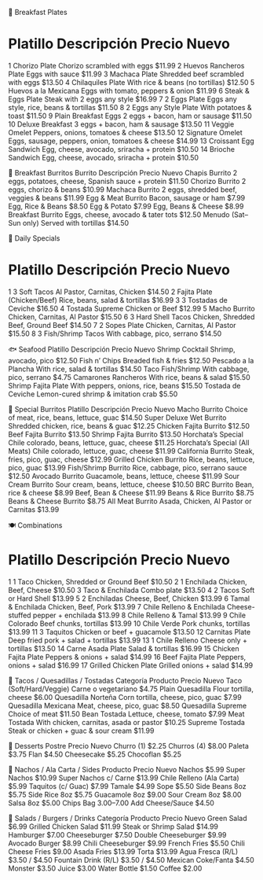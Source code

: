 
🥚 Breakfast Plates
#	Platillo	Descripción	Precio Nuevo
1	Chorizo Plate	Chorizo scrambled with eggs	$11.99
2	Huevos Rancheros Plate	Eggs with sauce	$11.99
3	Machaca Plate	Shredded beef scrambled with eggs	$13.50
4	Chilaquiles Plate	With rice & beans (no tortillas)	$12.50
5	Huevos a la Mexicana	Eggs with tomato, peppers & onion	$11.99
6	Steak & Eggs Plate	Steak with 2 eggs any style	$16.99
7	2 Eggs Plate	Eggs any style, rice, beans & tortillas	$11.50
8	2 Eggs any Style Plate	With potatoes & toast	$11.50
9	Plain Breakfast Eggs	2 eggs + bacon, ham or sausage	$11.50
10	Deluxe Breakfast	3 eggs + bacon, ham & sausage	$13.50
11	Veggie Omelet	Peppers, onions, tomatoes & cheese	$13.50
12	Signature Omelet	Eggs, sausage, peppers, onion, tomatoes & cheese	$14.99
13	Croissant Egg Sandwich	Egg, cheese, avocado, sriracha + protein	$10.50
14	Brioche Sandwich	Egg, cheese, avocado, sriracha + protein	$10.50
 
🌯 Breakfast Burritos
Burrito	Descripción	Precio Nuevo
Chapis Burrito	2 eggs, potatoes, cheese, Spanish sauce + protein	$11.50
Chorizo Burrito	2 eggs, chorizo & beans	$10.99
Machaca Burrito	2 eggs, shredded beef, veggies & beans	$11.99
Egg & Meat Burrito	Bacon, sausage or ham	$7.99
Egg, Rice & Beans		$8.50
Egg & Potato		$7.99
Egg, Beans & Cheese		$8.99
Breakfast Burrito	Eggs, cheese, avocado & tater tots	$12.50
Menudo (Sat–Sun only)	Served with tortillas	$14.50
 
🌮 Daily Specials
#	Platillo	Descripción	Precio Nuevo
1	3 Soft Tacos	Al Pastor, Carnitas, Chicken	$14.50
2	Fajita Plate (Chicken/Beef)	Rice, beans, salad & tortillas	$16.99
3	3 Tostadas de Ceviche		$16.50
4	Tostada Supreme	Chicken or Beef	$12.99
5	Macho Burrito	Chicken, Carnitas, Al Pastor	$15.50
6	3 Hard Shell Tacos	Chicken, Shredded Beef, Ground Beef	$14.50
7	2 Sopes Plate	Chicken, Carnitas, Al Pastor	$15.50
8	3 Fish/Shrimp Tacos	With cabbage, pico, serrano	$14.50
 
🐟 Seafood
Platillo	Descripción	Precio Nuevo
Shrimp Cocktail	Shrimp, avocado, pico	$12.50
Fish n’ Chips	Breaded fish & fries	$12.50
Pescado a la Plancha	With rice, salad & tortillas	$14.50
Taco Fish/Shrimp	With cabbage, pico, serrano	$4.75
Camarones Rancheros	With rice, beans & salad	$15.50
Shrimp Fajita Plate	With peppers, onions, rice, beans	$15.50
Tostada de Ceviche	Lemon-cured shrimp & imitation crab	$5.50
 
🌯 Special Burritos
Platillo	Descripción	Precio Nuevo
Macho Burrito	Choice of meat, rice, beans, lettuce, guac	$14.50
Super Deluxe Wet Burrito	Shredded chicken, rice, beans & guac	$12.25
Chicken Fajita Burrito		$12.50
Beef Fajita Burrito		$13.50
Shrimp Fajita Burrito		$13.50
Horchata’s Special	Chile colorado, beans, lettuce, guac, cheese	$11.25
Horchata’s Special (All Meats)	Chile colorado, lettuce, guac, cheese	$11.99
California Burrito	Steak, fries, pico, guac, cheese	$12.99
Grilled Chicken Burrito	Rice, beans, lettuce, pico, guac	$13.99
Fish/Shrimp Burrito	Rice, cabbage, pico, serrano sauce	$12.50
Avocado Burrito	Guacamole, beans, lettuce, cheese	$11.99
Sour Cream Burrito	Sour cream, beans, lettuce, cheese	$10.50
BRC Burrito	Bean, rice & cheese	$8.99
Beef, Bean & Cheese		$11.99
Beans & Rice Burrito		$8.75
Beans & Cheese Burrito		$8.75
All Meat Burrito	Asada, Chicken, Al Pastor or Carnitas	$13.99
 
🍽️ Combinations
#	Platillo	Descripción	Precio Nuevo
1	1 Taco	Chicken, Shredded or Ground Beef	$10.50
2	1 Enchilada	Chicken, Beef, Cheese	$10.50
3	Taco & Enchilada	Combo plate	$13.50
4	2 Tacos	Soft or Hard Shell	$13.99
5	2 Enchiladas	Cheese, Beef, Chicken	$13.99
6	Tamal & Enchilada	Chicken, Beef, Pork	$13.99
7	Chile Relleno & Enchilada	Cheese-stuffed pepper + enchilada	$13.99
8	Chile Relleno & Tamal		$13.99
9	Chile Colorado	Beef chunks, tortillas	$13.99
10	Chile Verde	Pork chunks, tortillas	$13.99
11	3 Taquitos	Chicken or beef + guacamole	$13.50
12	Carnitas Plate	Deep fried pork + salad + tortillas	$13.99
13	1 Chile Relleno	Cheese only + tortillas	$13.50
14	Carne Asada Plate	Salad & tortillas	$16.99
15	Chicken Fajita Plate	Peppers & onions + salad	$14.99
16	Beef Fajita Plate	Peppers, onions + salad	$16.99
17	Grilled Chicken Plate	Grilled onions + salad	$14.99
 
🌮 Tacos / Quesadillas / Tostadas
Categoría	Producto	Precio Nuevo
Taco (Soft/Hard/Veggie)	Carne o vegetariano	$4.75
Plain Quesadilla	Flour tortilla, cheese	$6.00
Quesadilla Norteña	Corn tortilla, cheese, pico, guac	$7.99
Quesadilla Mexicana	Meat, cheese, pico, guac	$8.50
Quesadilla Supreme	Choice of meat	$11.50
Bean Tostada	Lettuce, cheese, tomato	$7.99
Meat Tostada	With chicken, carnitas, asada or pastor	$10.25
Supreme Tostada	Steak or chicken + guac & sour cream	$11.99
 
🍰 Desserts
Postre	Precio Nuevo
Churro (1)	$2.25
Churros (4)	$8.00
Paleta	$3.75
Flan	$4.50
Cheesecake	$5.25
Chocoflan	$5.25
 
🧀 Nachos / Ala Carta / Sides
Producto	Precio Nuevo
Nachos	$5.99
Super Nachos	$10.99
Super Nachos c/ Carne	$13.99
Chile Relleno (Ala Carta)	$5.99
Taquitos (c/ Guac)	$7.99
Tamale	$4.99
Sope	$5.50
Side Beans 8oz	$5.75
Side Rice 8oz	$5.75
Guacamole 8oz	$9.00
Sour Cream 8oz	$8.00
Salsa 8oz	$5.00
Chips Bag	$3.00–$7.00
Add Cheese/Sauce	$4.50
 
🥗 Salads / Burgers / Drinks
Categoría	Producto	Precio Nuevo
Green Salad		$6.99
Grilled Chicken Salad		$11.99
Steak or Shrimp Salad		$14.99
Hamburger		$7.00
Cheeseburger		$7.50
Double Cheeseburger		$9.99
Avocado Burger		$8.99
Chili Cheeseburger		$9.99
French Fries		$5.50
Chili Cheese Fries		$9.00
Asada Fries		$13.99
Torta		$13.99
Agua Fresca (R/L)		$3.50 / $4.50
Fountain Drink (R/L)		$3.50 / $4.50
Mexican Coke/Fanta		$4.50
Monster		$3.50
Juice		$3.00
Water Bottle		$1.50
Coffee		$2.00
 

